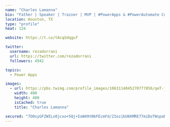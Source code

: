 ```yaml
---
name: "Charles Lamanna"
bio: "Father | Speaker | Trainer | MVP | #PowerApps & #PowerAutomate Community Super User | YouTuber Right-pointing triangle http://youtube.com/c/rezadorrani | Learn - Share - Clockwise rightwards and leftwards open circle arrows"
location: Houston, TX
type: "profile"
heat: 124

website: https://t.co/tAcqSdqguf

twitter:
  username: rezadorrani
  url: https://twitter.com/rezadorrani
  followers: 4942

topics:
  - Power Apps

images:
  - url: https://pbs.twimg.com/profile_images/1063114045270777856/qeT-jpWr_400x400.jpg
    width: 400
    height: 400
    isCached: true
    title: "Charles Lamanna"

secured: "7OOsyGFZWILx0jcxo+5Qj+IoW49tNbFEcmFd/2IezibU6KMRE77miDoTWspaRMg20LtSEjksXNwuxnVhKP8IW5g7onqvroYAWs+ookkj0GQtSmvxVFQJWPQwP7mizf+Fpkp61Jq+Hr8BX5bdfMuNh4WTLHowPND+JQM7jdi8hkPrOgHLCAEzZLlGZqKaMFvekIh6mU1FpjsAgtJHGJzgoke6NFP1/M/4Uo/soDA/k5pcPdMRosv1exZftgCPYkKFZYxq+xWQn15s25p3Jled3cpxzcUnOLdwSxwudW8gi21EiXJ1Y4UYqYrCw1sEjrbXDPHyfGkhypB/55u3gzemaZBhE2cF3D4n95x6iFTPr0hAp9WRdOO3ybGae4SRTfoho9p1Jr2pL+YeHvZKONfkYHiGTqyYLG/15O4NfLV5bjM=;AHXlTP2JkxSr8NbBMtcPBg=="
---
```


